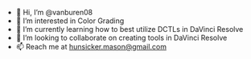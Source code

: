 - 👋 Hi, I’m @vanburen08
- 👀 I’m interested in Color Grading
- 🌱 I’m currently learning how to best utilize DCTLs in DaVinci Resolve
- 💞️ I’m looking to collaborate on creating tools in DaVinci Resolve
- 📫 Reach me at hunsicker.mason@gmail.com

<!---
vanburen08/vanburen08 is a ✨ special ✨ repository because its `README.md` (this file) appears on your GitHub profile.
You can click the Preview link to take a look at your changes.
--->
